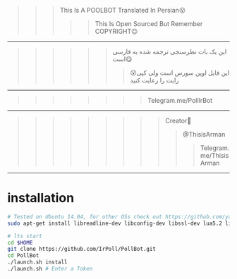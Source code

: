 >>>This Is A POOLBOT Translated In Persian😮
>>>>>This Is Open Sourced But Remember COPYRIGHT😉
----------------------------------------------------------------------------------------------------
>>>>>>این یک بات نظرسنجی ترجمه شده به فارسی است😋
>>>>>>>😮این فایل اوپن سورس است ولی کپی رایت را رعایت کنید
----------------------------------------------------------------------------------------------------
>>>>>>>>Telegram.me/PollIrBot
----------------------------------------------------------------------------------------------------
>>>>>>>>>Creator🔽
>>>>>>>>>>@ThisisArman 
>>>>>>>>>>>Telegram.me/ThisisArman 
---------------------------------------------------------------------------------------------------------------------
# installation  

```bash
# Tested on Ubuntu 14.04, for other OSs check out https://github.com/yagop/telegram-bot/wiki/Installation
sudo apt-get install libreadline-dev libconfig-dev libssl-dev lua5.2 liblua5.2-dev libevent-dev make unzip git redis-server g++ libjansson-dev libpython-dev expat libexpat1-dev
```

```bash
# lts start
cd $HOME
git clone https://github.com/IrPoll/PollBot.git
cd PollBot
./launch.sh install
./launch.sh # Enter a Token 
```
